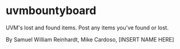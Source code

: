 # uvmbountyboard
UVM's lost and found items. Post any items you've found or lost.

By Samuel William Reinhardt, Mike Cardoso, [INSERT NAME HERE]
